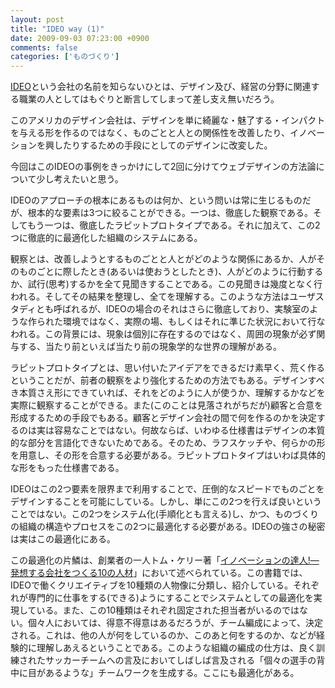 ```yaml
---
layout: post
title: "IDEO way (1)"
date: 2009-09-03 07:23:00 +0900
comments: false
categories: ['ものづくり']
---
```

[IDEO][1]という会社の名前を知らないひとは、デザイン及び、経営の分野に関連する職業の人としてはもぐりと断言してしまって差し支え無いだろう。

このアメリカのデザイン会社は、デザインを単に綺麗な・魅了する・インパクトを与える形を作るのではなく、ものごとと人との関係性を改善したり、イノベーションを興したりするための手段にとしてのデザインに改変した。

今回はこのIDEOの事例をきっかけにして2回に分けてウェブデザインの方法論について少し考えたいと思う。

IDEOのアプローチの根本にあるものは何か、という問いは常に生じるものだが、根本的な要素は3つに絞ることができる。一つは、徹底した観察である。そしてもう一つは、徹底したラピットプロトタイプである。それに加えて、この2つに徹底的に最適化した組織のシステムにある。

観察とは、改善しようとするものごとと人とがどのような関係にあるか、人がそのものごとに際したとき(あるいは使おうとしたとき)、人がどのように行動するか、試行(思考)するかを全て見聞きすることである。この見聞きは幾度となく行われる。そしてその結果を整理し、全てを理解する。このような方法はユーザスタディとも呼ばれるが、IDEOの場合のそれはさらに徹底しており、実験室のような作られた環境ではなく、実際の場、もしくはそれに準じた状況において行なわれる。この背景には、現象は個別に存在するのではなく、周囲の現象が必ず関与する、当たり前といえば当たり前の現象学的な世界の理解がある。

ラピットプロトタイプとは、思い付いたアイデアをできるだけ素早く、荒く作るということだが、前者の観察をより強化するための方法でもある。デザインすべき本質さえ形にできていれば、それをどのように人が使うか、理解するかなどを実際に観察することができる。また(このことは見落されがちだが)顧客と合意を形成するための手段でもある。顧客とデザイン会社の間で何を作るのかを決定するのは実は容易なことではない。何故ならば、いわゆる仕様書はデザインの本質的な部分を言語化できないためである。そのため、ラフスケッチや、何らかの形を用意し、その形を合意する必要がある。ラピットプロトタイプはいわば具体的な形をもった仕様書である。

IDEOはこの2つ要素を限界まで利用することで、圧倒的なスピードでものごとをデザインすることを可能にしている。しかし、単にこの2つを行えば良いということではない。この2つをシステム化(手順化とも言える)し、かつ、ものづくりの組織の構造やプロセスをこの2つに最適化する必要がある。IDEOの強さの秘密は実はこの最適化にある。

この最適化の片鱗は、創業者の一人トム・ケリー著「[イノベーションの達人!―発想する会社をつくる10の人材][2]」において述べられている。この書籍では、IDEOで働くクリエイティブを10種類の人物像に分類し、紹介している。それぞれが専門的に仕事をする(できる)ようにすることでシステムとしての最適化を実現している。また、この10種類はそれぞれ固定された担当者がいるのではない。個々人においては、得意不得意はあるだろうが、チーム編成によって、決定される。これは、他の人が何をしているのか、このあと何をするのか、などが経験的に理解しあえるということである。このような組織の編成の仕方は、良く訓練されたサッカーチームへの言及においてしばしば言及される「個々の選手の背中に目があるような」チームワークを生成する。ここにも最適化がある。

  [1]: http://www.ideo.com/ "IDEO"

  [2]: http://www.amazon.co.jp/gp/product/4152087366/ref=s9_simz_gw_s0_p14_t1?pf_rd_m=AN1VRQENFRJN5&pf_rd_s=center-2&pf_rd_r=1GEN5AMYHSGKXE5CE6YT&pf_rd_t=101&pf_rd_p=463376756&pf_rd_i=489986